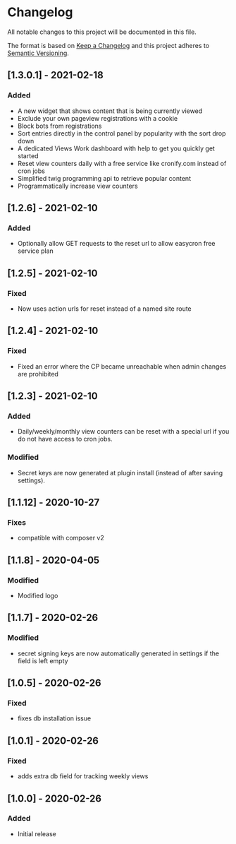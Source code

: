 # Changelog

All notable changes to this project will be documented in this file.

The format is based on [Keep a Changelog](http://keepachangelog.com/) and this project adheres to [Semantic Versioning](http://semver.org/).

## [1.3.0.1] - 2021-02-18
### Added
* A new widget that shows content that is being currently viewed
* Exclude your own pageview registrations with a cookie
* Block bots from registrations
* Sort entries directly in the control panel by popularity with the sort drop down
* A dedicated Views Work dashboard with help to get you quickly get started
* Reset view counters daily with a free service like cronify.com instead of cron jobs
* Simplified twig programming api to retrieve popular content
* Programmatically increase view counters

## [1.2.6] - 2021-02-10
### Added
- Optionally allow GET requests to the reset url to allow easycron free service plan

## [1.2.5] - 2021-02-10
### Fixed
- Now uses action urls for reset instead of a named site route

## [1.2.4] - 2021-02-10
### Fixed
- Fixed an error where the CP became unreachable when admin changes are prohibited

## [1.2.3] - 2021-02-10
### Added
- Daily/weekly/monthly view counters can be reset with a special url if you do not have access to cron jobs.

### Modified
- Secret keys are now generated at plugin install (instead of after saving settings).

## [1.1.12] - 2020-10-27
### Fixes
- compatible with composer v2

## [1.1.8] - 2020-04-05
### Modified
- Modified logo

## [1.1.7] - 2020-02-26
### Modified
- secret signing keys are now automatically generated in settings if the field is left empty

## [1.0.5] - 2020-02-26
### Fixed
- fixes db installation issue

## [1.0.1] - 2020-02-26
### Fixed
- adds extra db field for tracking weekly views


## [1.0.0] - 2020-02-26
### Added
- Initial release
